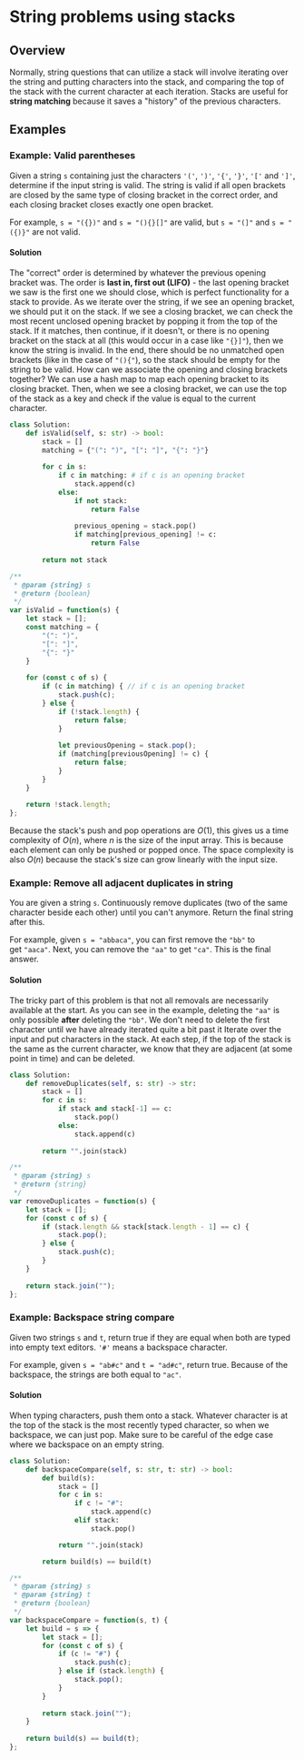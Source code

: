 # String problems using stacks
## Overview
Normally, string questions that can utilize a stack will involve iterating over the string and putting characters into the stack, and comparing the top of the stack with the current character at each iteration.
Stacks are useful for **string matching** because it saves a "history" of the previous characters.
## Examples
### Example: Valid parentheses
Given a string `s` containing just the characters `'('`, `')'`, `'{'`, `'}'`, `'['` and `']'`, determine if the input string is valid. The string is valid if all open brackets are closed by the same type of closing bracket in the correct order, and each closing bracket closes exactly one open bracket.

For example, `s = "({})"` and `s = "(){}[]"` are valid, but `s = "(]"` and `s = "({)}"` are not valid.
#### Solution
The "correct" order is determined by whatever the previous opening bracket was. The order is **last in, first out (LIFO)** - the last opening bracket we saw is the first one we should close, which is perfect functionality for a stack to provide.
As we iterate over the string, if we see an opening bracket, we should put it on the stack. If we see a closing bracket, we can check the most recent unclosed opening bracket by popping it from the top of the stack. If it matches, then continue, if it doesn't, or there is no opening bracket on the stack at all (this would occur in a case like `"{}]"`), then we know the string is invalid. In the end, there should be no unmatched open brackets (like in the case of `"(){"`), so the stack should be empty for the string to be valid.
How can we associate the opening and closing brackets together? We can use a hash map to map each opening bracket to its closing bracket. Then, when we see a closing bracket, we can use the top of the stack as a key and check if the value is equal to the current character.
```python
class Solution:
    def isValid(self, s: str) -> bool:
        stack = []
        matching = {"(": ")", "[": "]", "{": "}"}
        
        for c in s:
            if c in matching: # if c is an opening bracket
                stack.append(c)
            else:
                if not stack:
                    return False
                
                previous_opening = stack.pop()
                if matching[previous_opening] != c:
                    return False
 
        return not stack
```

```javascript
/**
 * @param {string} s
 * @return {boolean}
 */
var isValid = function(s) {
    let stack = [];
    const matching = {
        "(": ")",
        "[": "]",
        "{": "}"
    }
    
    for (const c of s) {
        if (c in matching) { // if c is an opening bracket
            stack.push(c);
        } else {
            if (!stack.length) {
                return false;
            }
            
            let previousOpening = stack.pop();
            if (matching[previousOpening] != c) {
                return false;
            }
        }
    }
    
    return !stack.length;
};
```
Because the stack's push and pop operations are $O(1)$, this gives us a time complexity of $O(n)$, where $n$ is the size of the input array. This is because each element can only be pushed or popped once. The space complexity is also $O(n)$ because the stack's size can grow linearly with the input size.
### Example: Remove all adjacent duplicates in string
You are given a string `s`. Continuously remove duplicates (two of the same character beside each other) until you can't anymore. Return the final string after this.

For example, given `s = "abbaca"`, you can first remove the `"bb"` to get `"aaca"`. Next, you can remove the `"aa"` to get `"ca"`. This is the final answer.
#### Solution
The tricky part of this problem is that not all removals are necessarily available at the start. As you can see in the example, deleting the `"aa"` is only possible **after** deleting the `"bb"`. We don't need to delete the first character until we have already iterated quite a bit past it
Iterate over the input and put characters in the stack. At each step, if the top of the stack is the same as the current character, we know that they are adjacent (at some point in time) and can be deleted.

```python
class Solution:
    def removeDuplicates(self, s: str) -> str:
        stack = []
        for c in s:
            if stack and stack[-1] == c:
                stack.pop()
            else:
                stack.append(c)
        
        return "".join(stack)
```

```javascript
/**
 * @param {string} s
 * @return {string}
 */
var removeDuplicates = function(s) {
    let stack = [];
    for (const c of s) {
        if (stack.length && stack[stack.length - 1] == c) {
            stack.pop();
        } else {
            stack.push(c);
        }
    }
    
    return stack.join("");
};
```
### Example: Backspace string compare
Given two strings `s` and `t`, return true if they are equal when both are typed into empty text editors. `'#'` means a backspace character.

For example, given `s = "ab#c"` and `t = "ad#c"`, return true. Because of the backspace, the strings are both equal to `"ac"`.
#### Solution
When typing characters, push them onto a stack. Whatever character is at the top of the stack is the most recently typed character, so when we backspace, we can just pop. Make sure to be careful of the edge case where we backspace on an empty string.
```python
class Solution:
    def backspaceCompare(self, s: str, t: str) -> bool:
        def build(s):
            stack = []
            for c in s:
                if c != "#":
                    stack.append(c)
                elif stack:
                    stack.pop()

            return "".join(stack)

        return build(s) == build(t)
```

```javascript
/**
 * @param {string} s
 * @param {string} t
 * @return {boolean}
 */
var backspaceCompare = function(s, t) {
    let build = s => {
        let stack = [];
        for (const c of s) {
            if (c != "#") {
                stack.push(c);
            } else if (stack.length) {
                stack.pop();
            }
        }
        
        return stack.join("");
    }
    
    return build(s) == build(t);
};
```

